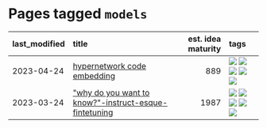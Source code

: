 # Pages tagged `models`

|last_modified|title|est. idea maturity|tags
|:---|:---|---:|:---|
|2023-04-24|[hypernetwork code embedding](../hypernetwork_embedding_for_code.md)|889|[![](https://img.shields.io/badge/tag-LLM-77a0)](../tags/LLM.md) [![](https://img.shields.io/badge/tag-embeddings-5d9a82)](../tags/embeddings.md) [![](https://img.shields.io/badge/tag-machinelearning-aa21fc)](../tags/machinelearning.md) [![](https://img.shields.io/badge/tag-models-869bd0)](../tags/models.md) [![](https://img.shields.io/badge/tag-nlp-c4c41f)](../tags/nlp.md)|
|2023-03-24|["why do you want to know?"-instruct-esque-fintetuning](../whydoyouwantoknow.md)|1987|[![](https://img.shields.io/badge/tag-aiethics-be4650)](../tags/aiethics.md) [![](https://img.shields.io/badge/tag-alignment-12f6d5)](../tags/alignment.md) [![](https://img.shields.io/badge/tag-dialogue-3f3dc3)](../tags/dialogue.md) [![](https://img.shields.io/badge/tag-models-869bd0)](../tags/models.md) [![](https://img.shields.io/badge/tag-wip-ff6770)](../tags/wip.md)|